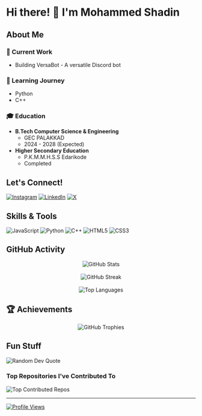 # Hi there! 👋 I'm Mohammed Shadin

## About Me

### 🔭 Current Work
- Building VersaBot - A versatile Discord bot

### 🌱 Learning Journey
- Python
- C++

### 🎓 Education
- **B.Tech Computer Science & Engineering**
  - GEC PALAKKAD
  - 2024 - 2028 (Expected)
- **Higher Secondary Education**
  - P.K.M.M.H.S.S Edarikode
  - Completed


## Let's Connect!
[![Instagram](https://img.shields.io/badge/Instagram-%23E4405F.svg?logo=Instagram&logoColor=white)](https://instagram.com/pm.shadin)
[![LinkedIn](https://img.shields.io/badge/LinkedIn-%230077B5.svg?logo=linkedin&logoColor=white)](https://linkedin.com/in/pmshadin)
[![X](https://img.shields.io/badge/X-black.svg?logo=X&logoColor=white)](https://x.com/scemworks)

## Skills & Tools
![JavaScript](https://img.shields.io/badge/javascript-%23323330.svg?style=for-the-badge&logo=javascript&logoColor=%23F7DF1E)
![Python](https://img.shields.io/badge/python-3670A0?style=for-the-badge&logo=python&logoColor=ffdd54)
![C++](https://img.shields.io/badge/c++-%2300599C.svg?style=for-the-badge&logo=c%2B%2B&logoColor=white)
![HTML5](https://img.shields.io/badge/html5-%23E34F26.svg?style=for-the-badge&logo=html5&logoColor=white)
![CSS3](https://img.shields.io/badge/css3-%231572B6.svg?style=for-the-badge&logo=css3&logoColor=white)
## GitHub Activity
<div align="center">
  <img src="https://github-readme-stats.vercel.app/api?username=Scemworks&theme=tokyonight&hide_border=false&include_all_commits=true&count_private=true" alt="GitHub Stats" />
  <br><br>
  <img src="https://github-readme-streak-stats.herokuapp.com/?user=Scemworks&theme=tokyonight&hide_border=false" alt="GitHub Streak" />
  <br><br>
  <img src="https://github-readme-stats.vercel.app/api/top-langs/?username=Scemworks&theme=tokyonight&hide_border=false&include_all_commits=true&count_private=true&layout=compact" alt="Top Languages" />
</div>

## 🏆 Achievements
<div align="center">
  <img src="https://github-profile-trophy.vercel.app/?username=Scemworks&theme=tokyonight&no-frame=false&no-bg=true&margin-w=4" alt="GitHub Trophies" />
</div>

## Fun Stuff
![Random Dev Quote](https://quotes-github-readme.vercel.app/api?type=horizontal&theme=radical)

### Top Repositories I've Contributed To
![Top Contributed Repos](https://github-contributor-stats.vercel.app/api?username=Scemworks&limit=5&theme=dark&combine_all_yearly_contributions=true)

---
[![Profile Views](https://visitcount.itsvg.in/api?id=Scemworks&icon=0&color=0)](https://visitcount.itsvg.in)

<!-- Proudly created with GPRM ( https://gprm.itsvg.in ) -->